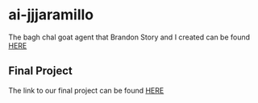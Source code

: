 # ai-jjjaramillo

The bagh chal goat agent that Brandon Story and I created can be found [HERE](https://github.com/JariahJ/ai-jjjaramillo/blob/master/baghchal/sidehugginggoat.py)

## Final Project

The link to our final project can be found [HERE](https://github.com/JariahJ/ai-jjjaramillo/blob/master/baghchal/sidehugginggoat.py)
